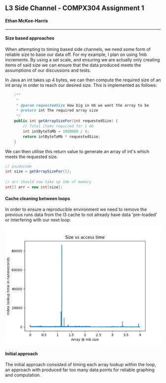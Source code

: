 ## L3 Side Channel - COMPX304 Assignment 1

#### Ethan McKee-Harris

---

#### Size based approaches

When attempting to timing based side channels, we need
some form of reliable size to base our data off. For my
example, I plan on using 1mb increments. By using a set 
scale, and ensuring we are actually only creating items 
of said size we can ensure that the data produced meets
the assumptions of our discussions and tests.

In Java an int takes up 4 bytes, we can then compute
the required size of an int array in order to reach our 
desired size. This is implemented as follows:

```java
    /**
     *
     * @param requestedSize How big in mb we want the array to be
     * @return int The required array size
     */
    public int getArraySizeFor(int requestedSize) {
        // Total items required for 1 mb
        int intByteToMb = 1000000 / 4;
        return intByteToMb * requestedSize;
    }
```

We can then utilise this return value to generate an array
of int's which meets the requested size.

```java
// psudocode
int size = getArraySizeFor(1);

// arr should now take up 1mb of memory
int[] arr = new int[size];
```

#### Cache cleaning between loops

In order to ensure a reproducible environment we need
to remove the previous runs data from the l3 cache 
to not already have data 'pre-loaded' or interfering
with our next loop.

![Initial](plots/initial_laptop_1.png)

#### Initial approach

The initial approach consisted of timing each array lookup 
within the loop, an approach with produced far too many data
points for reliable graphing and computation.

